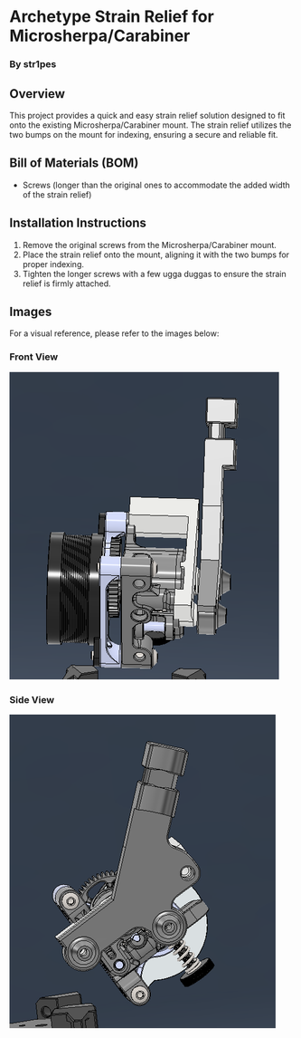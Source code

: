 # Archetype Strain Relief for Microsherpa/Carabiner
### By str1pes

## Overview
This project provides a quick and easy strain relief solution designed to fit onto the existing Microsherpa/Carabiner mount. The strain relief utilizes the two bumps on the mount for indexing, ensuring a secure and reliable fit.

## Bill of Materials (BOM)
- Screws (longer than the original ones to accommodate the added width of the strain relief)

## Installation Instructions
1. Remove the original screws from the Microsherpa/Carabiner mount.
2. Place the strain relief onto the mount, aligning it with the two bumps for proper indexing.
3. Tighten the longer screws with a few ugga duggas to ensure the strain relief is firmly attached.

## Images
For a visual reference, please refer to the images below:

### Front View
![Front View](./Images/FrontView.png)

### Side View
![Side View](./Images/SideView.png)


